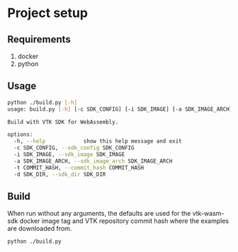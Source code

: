 # Project setup

## Requirements

1. docker
2. python

## Usage

```sh
python ./build.py [-h]
usage: build.py [-h] [-c SDK_CONFIG] [-i SDK_IMAGE] [-a SDK_IMAGE_ARCH] [-t COMMIT_HASH] [-d SDK_DIR]

Build with VTK SDK for WebAssembly.

options:
  -h, --help            show this help message and exit
  -c SDK_CONFIG, --sdk_config SDK_CONFIG
  -i SDK_IMAGE, --sdk_image SDK_IMAGE
  -a SDK_IMAGE_ARCH, --sdk_image_arch SDK_IMAGE_ARCH
  -t COMMIT_HASH, --commit_hash COMMIT_HASH
  -d SDK_DIR, --sdk_dir SDK_DIR
```

## Build

When run without any arguments, the defaults are used for the vtk-wasm-sdk docker image tag and VTK repository commit hash where the examples are downloaded from.

```sh
python ./build.py
```
